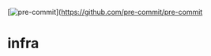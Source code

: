 [![pre-commit](https://img.shields.io/badge/pre--commit-enabled-brightgreen?logo=pre-commit)](https://github.com/pre-commit/pre-commit

# infra
